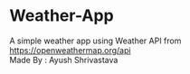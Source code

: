 # Weather-App
A simple weather app using Weather API from <a>https://openweathermap.org/api</a> 
<br/>
Made By : Ayush Shrivastava
